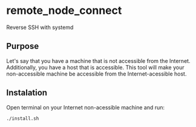 # remote_node_connect
Reverse SSH with systemd

## Purpose
Let's say that you have a machine that is not accessible from the Internet. Additionally, you
have a host that is accessible. This tool will make your non-accessible machine be accessible
from the Internet-acessible host.

## Instalation
Open terminal on your Internet non-acessible machine and run:
```
./install.sh
```